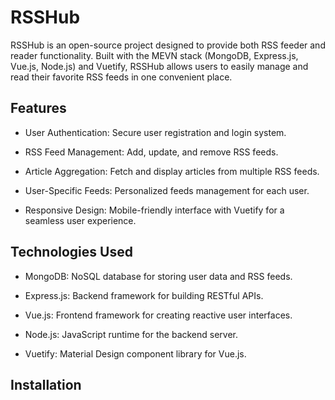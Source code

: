 # RSSHub

RSSHub is an open-source project designed to provide both RSS feeder and reader functionality. Built with the MEVN stack (MongoDB, Express.js, Vue.js, Node.js) and Vuetify, RSSHub allows users to easily manage and read their favorite RSS feeds in one convenient place.

## Features
- User Authentication: Secure user registration and login system.

- RSS Feed Management: Add, update, and remove RSS feeds.

- Article Aggregation: Fetch and display articles from multiple RSS feeds.

- User-Specific Feeds: Personalized feeds management for each user.

- Responsive Design: Mobile-friendly interface with Vuetify for a seamless user experience.

## Technologies Used
- MongoDB: NoSQL database for storing user data and RSS feeds.

- Express.js: Backend framework for building RESTful APIs.

- Vue.js: Frontend framework for creating reactive user interfaces.

- Node.js: JavaScript runtime for the backend server.

- Vuetify: Material Design component library for Vue.js.

## Installation
